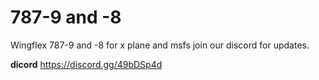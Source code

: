# 787-9 and -8
Wingflex 787-9 and -8 for x plane and msfs join our discord for updates.

 **dicord**
 https://discord.gg/49bDSp4d 
